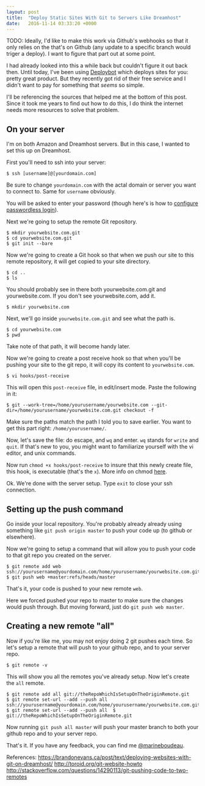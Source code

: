 ```yaml
---
layout: post
title:  "Deploy Static Sites With Git to Servers Like Dreamhost"
date:   2016-11-14 03:33:20 +0000
---
```


TODO: Ideally, I'd like to make this work via Github's webhooks so that it only relies on the that's on Github (any update to a specific branch would triger a deploy). I want to figure that part out at some point. 

I had already looked into this a while back but couldn't figure it out back then. Until today, I've been using [Deploybot](https://deploybot.com/) which deploys sites for you: pretty great product. But they recently got rid of their free service and I didn't want to pay for something that *seems* so simple.

I'll be referencing the sources that helped me at the bottom of this post. Since it took me years to find out how to do this, I do think the internet needs more resources to solve that problem. 

## On your server
I'm on both Amazon and Dreamhost servers. But in this case, I wanted to set this up on Dreamhost. 

First you'll need to ssh into your server: 

```
$ ssh [username]@[yourdomain.com] 
```

Be sure to change `yourdomain.com` with the actal domain or server you want to connect to. Same for `username` obviously. 

You will be asked to enter your password (though here's is how to [configure passwordless login](https://help.dreamhost.com/hc/en-us/articles/216499537-How-to-configure-passwordless-login-in-Mac-OS-X-and-Linux)). 

Next we're going to setup the remote Git repository. 
```
$ mkdir yourwebsite.com.git
$ cd yourwebsite.com.git
$ git init --bare
```

Now we're going to create a Git hook so that when we push our site to this remote repository, it will get copied to your site directory.

```
$ cd ..
$ ls
```

You should probably see in there both yourwebsite.com.git and yourwebsite.com. If you don't see yourwebsite.com, add it. 

```
$ mkdir yourwebsite.com
```

Next, we'll go inside `yourwebsite.com.git` and see what the path is. 

```
$ cd yourwebsite.com
$ pwd
```

Take note of that path, it will become handy later.

Now we're going to create a post receive hook so that when you'll be pushing your site to the git repo, it will copy its content to `yourwebsite.com`. 

```
$ vi hooks/post-receive
```

This will open this `post-receive` file, in edit/insert mode. Paste the following in it:

```
$ git --work-tree=/home/yourusername/yourwebsite.com --git-dir=/home/yourusername/yourwebsite.com.git checkout -f
```

Make sure the paths match the path I told you to save earlier. You want to get this part right: `/home/yourusername/`. 

Now, let's save the file: do escape, and `wq` and enter. `wq` stands for `write` and `quit`. If that's new to you, you might want to familiarize yourself with the vi editor, and unix commands. 

Now run `chmod +x hooks/post-receive` to insure that this newly create file, this hook, is executable (that's the `x`). More info on chmod [here](https://en.wikipedia.org/wiki/Chmod). 

Ok. We're done with the server setup. Type `exit` to close your ssh connection. 

## Setting up the push command

Go inside your local repository. 
You're probably already already using something like `git push origin master` to push your code up (to github or elsewhere). 

Now we're going to setup a command that will allow you to push your code to that git repo you created on the server. 

```
$ git remote add web ssh://yourusername@yourdomain.com/home/yourusername/yourwebsite.com.git
$ git push web +master:refs/heads/master
```

That's it, your code is pushed to your new remote `web`. 

Here we forced pushed your repo to master to make sure the changes would push through. But moving forward, just do `git push web master`. 


## Creating a new remote "all"
Now if you're like me, you may not enjoy doing 2 git pushes each time. So let's setup a remote that will push to your github repo, and to your server repo. 

```
$ git remote -v
```

This will show you all the remotes you've already setup. Now let's create the `all` remote. 

```
$ git remote add all git://theRepoWhichIsSetupOnTheOriginRemote.git
$ git remote set-url --add --push all ssh://yourusername@yourdomain.com/home/yourusername/yourwebsite.com.git
$ git remote set-url --add --push all  $ git://theRepoWhichIsSetupOnTheOriginRemote.git
```

Now running `git push all master` will push your master branch to both your github repo and to your server repo. 

That's it. 
If you have any feedback, you can find me [@marineboudeau](http://twitter.com/marineboudeau). 


References:
https://brandonevans.ca/post/text/deploying-websites-with-git-on-dreamhost/
http://toroid.org/git-website-howto
http://stackoverflow.com/questions/14290113/git-pushing-code-to-two-remotes

